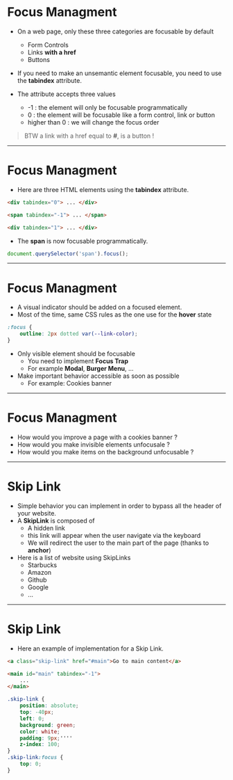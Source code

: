 # Focus Managment

* On a web page, only these three categories are focusable by default
  * Form Controls
  * Links **with a href**
  * Buttons

* If you need to make an unsemantic element focusable, you need to use the **tabindex** attribute.

* The attribute accepts three values
  * -1 : the element will only be focusable programmatically
  * 0 : the element will be focusable like a form control, link or button
  * higher than 0 : we will change the focus order

> BTW a link with a href equal to **#**, is a button !

--- 

# Focus Managment

* Here are three HTML elements using the **tabindex** attribute.

```html
<div tabindex="0"> ... </div>

<span tabindex="-1"> ... </span>  

<div tabindex="1"> ... </div>
```

* The **span** is now focusable programmatically. 


```javascript
document.querySelector('span').focus();
```

---

# Focus Managment

* A visual indicator should be added on a focused element. 
* Most of the time, same CSS rules as the one use for the **hover** state

```css
:focus {
    outline: 2px dotted var(--link-color);
}
```

* Only visible element should be focusable
  * You need to implement **Focus Trap**
  * For example **Modal**, **Burger Menu**, ...
* Make important behavior accessible as soon as possible
  * For example: Cookies banner

---

# Focus Managment

* How would you improve a page with a cookies banner ? 
* How would you make invisible elements unfocusale ? 
* How would you make items on the background unfocusable ? 

---

# Skip Link

* Simple behavior you can implement in order to bypass all the header of your website. 
* A **SkipLink** is composed of
  * A hidden link
  * this link will appear when the user navigate via the keyboard
  * We will redirect the user to the main part of the page (thanks to **anchor**)
* Here is a list of website using SkipLinks
  * Starbucks
  * Amazon
  * Github
  * Google
  * ...

---

# Skip Link

* Here an example of implementation for a Skip Link.

```html
<a class="skip-link" href="#main">Go to main content</a>

<main id="main" tabindex="-1">
    ...
</main>
```

```css
.skip-link {
    position: absolute;
    top: -40px;
    left: 0;
    background: green;
    color: white;
    padding: 9px;''''
    z-index: 100;
}
.skip-link:focus {
    top: 0;
}
```
